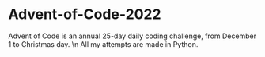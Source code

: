 # Advent-of-Code-2022

Advent of Code is an annual 25-day daily coding challenge, from December 1 to Christmas day. \n
All my attempts are made in Python.
